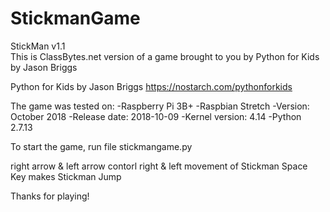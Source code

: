 # StickmanGame
StickMan v1.1  
This is ClassBytes.net version of a game brought to you by  Python for Kids by Jason Briggs

Python for Kids by Jason Briggs
https://nostarch.com/pythonforkids


The game was tested on: 
-Raspberry Pi 3B+
-Raspbian Stretch
-Version: October 2018
-Release date: 2018-10-09
-Kernel version: 4.14
-Python 2.7.13


To start the game, run file
stickmangame.py

right arrow & left arrow contorl 
right & left movement of Stickman
Space Key makes Stickman Jump


Thanks for playing!

